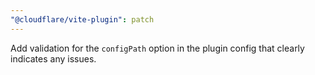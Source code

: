 ```yaml
---
"@cloudflare/vite-plugin": patch
---
```


Add validation for the `configPath` option in the plugin config that clearly indicates any issues.
